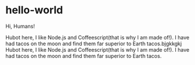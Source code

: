 # hello-world

Hi, Humans!


Hubot here, I like Node.js and Coffeescript(that is why I am made of!). I have had tacos on the moon and find them far superior to Earth tacos.bjgkkgkj
Hubot here, I like Node.js and Coffeescript(that is why I am made of!).
I have had tacos on the moon and find them far superior to Earth tacos.

